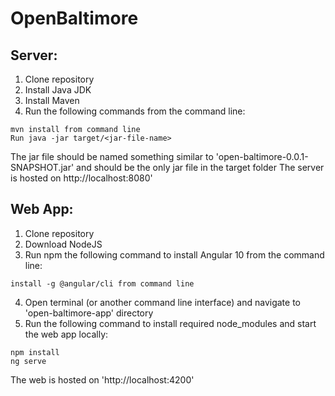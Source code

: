 # OpenBaltimore

## Server:

1. Clone repository
2. Install Java JDK
3. Install Maven
4. Run the following commands from the command line: 
```
mvn install from command line
Run java -jar target/<jar-file-name>
```
The jar file should be named something similar to 'open-baltimore-0.0.1-SNAPSHOT.jar' and should be the only jar file in the target folder
The server is hosted on http://localhost:8080'

## Web App:

1. Clone repository
2. Download NodeJS
3. Run npm the following command to install Angular 10 from the command line: 
```
install -g @angular/cli from command line
```
4. Open terminal (or another command line interface) and navigate to 'open-baltimore-app' directory
5. Run the following command to install required node_modules and start the web app locally:
```
npm install
ng serve
```
The web is hosted on 'http://localhost:4200'
